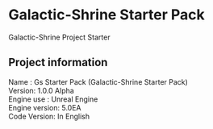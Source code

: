 # Galactic-Shrine Starter Pack

Galactic-Shrine Project Starter

## Project information

Name : Gs Starter Pack (Galactic-Shrine Starter Pack)<br>
Version: 1.0.0 Alpha<br>
Engine use : Unreal Engine<br>
Engine version: 5.0EA<br>
Code Version: In English<br>